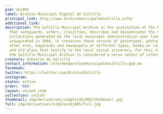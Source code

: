 ```yaml
---
pid: obj005
label: Archivo Municipal Digital de Saltillo
principal_link: http://www.archivomunicipaldesaltillo.info/
additional_link: 
description: The Saltillo Municipal Archive is the institution of the R. City Council
  that safeguards, orders, classifies, describes and disseminates the documentary
  collections generated by the local municipal administration over time. Being officially
  inaugurated in 1984, it treasures those records of yesteryear, photographs from
  other eras, magazines and newspapers of different types, books on regional historiography
  and old plans that testify to the local social itinerary. For this reason and more,
  the Saltillo Municipal Archive is considered a nerve center of information.
creators: Gobierno de Saltillo
contact_information: informes@archivomunicipaldesaltillo.gob.mx
facebook: 
twitter: https://twitter.com/ArchivoSaltillo
instagram: 
status: active
order: '004'
layout: united_item
collection: united
thumbnail: img/derivatives/simple/obj005/thumbnail.jpg
full: img/derivatives/simple/obj005/full.jpg
---
```

